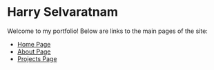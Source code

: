 # Harry Selvaratnam

Welcome to my portfolio! Below are links to the main pages of the site:

- [Home Page](https://harrys2496.github.io/index.html)
- [About Page](https://harrys2496.github.io/about.html)
- [Projects Page](https://harrys2496.github.io/projects.html)